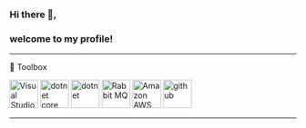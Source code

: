 ### Hi there 👋,
### welcome to my profile!

---

🧰 Toolbox

<img src="https://cdn.worldvectorlogo.com/logos/visual-studio-2013.svg" alt="Visual Studio" width="50" height="50"/> <img src="https://cdn.worldvectorlogo.com/logos/dot-net-core-7.svg" alt="dotnet core" width="50" height="50"/> <img src="https://cdn.worldvectorlogo.com/logos/dotnet.svg" alt="dotnet" width="50" height="50"/> <img src="https://cdn.worldvectorlogo.com/logos/rabbitmq.svg" alt="Rabbit MQ" width="50" height="50"/> <img src="https://cdn.worldvectorlogo.com/logos/aws-2.svg" alt="Amazon AWS" width="50" height="50"/> <img src="https://cdn.worldvectorlogo.com/logos/github-2.svg" alt="github" width="50" height="50"/>

---


<!--
**hanamichi2385/hanamichi2385** is a ✨ _special_ ✨ repository because its `README.md` (this file) appears on your GitHub profile.

Here are some ideas to get you started:

- 🔭 I’m currently working on ...
- 🌱 I’m currently learning ...
- 👯 I’m looking to collaborate on ...
- 🤔 I’m looking for help with ...
- 💬 Ask me about ...
- 📫 How to reach me: ...
- 😄 Pronouns: ...
- ⚡ Fun fact: ...
-->
